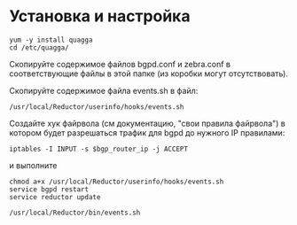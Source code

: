 # Установка и настройка

    yum -y install quagga
    cd /etc/quagga/

Скопируйте содержимое файлов bgpd.conf и zebra.conf в соответствующие файлы в этой папке (из коробки могут отсутствовать).

Скопируйте содержимое файла events.sh в файл:

    /usr/local/Reductor/userinfo/hooks/events.sh

Создайте хук файрвола (см документацию, "свои правила файрвола") в котором будет разрешаться трафик для bgpd до нужного IP правилами:

    iptables -I INPUT -s $bgp_router_ip -j ACCEPT
    
и выполните

    chmod a+x /usr/local/Reductor/userinfo/hooks/events.sh
    service bgpd restart
    service reductor update
    
    /usr/local/Reductor/bin/events.sh
